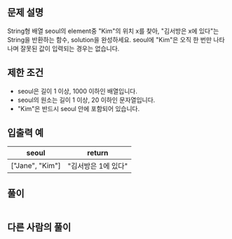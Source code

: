 ## 문제 설명
String형 배열 seoul의 element중 "Kim"의 위치 x를 찾아,
"김서방은 x에 있다"는 String을 반환하는 함수, solution을 완성하세요. 
seoul에 "Kim"은 오직 한 번만 나타나며 잘못된 값이 입력되는 경우는 없습니다.

## 제한 조건

* seoul은 길이 1 이상, 1000 이하인 배열입니다.
* seoul의 원소는 길이 1 이상, 20 이하인 문자열입니다.
* "Kim"은 반드시 seoul 안에 포함되어 있습니다.


## 입출력 예
|seoul|return|
|:---:|:---:|
|["Jane", "Kim"]|"김서방은 1에 있다"|

## **풀이**

```python

```

## 다른 사람의 풀이

```python

```
